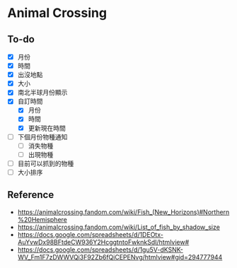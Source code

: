 # Animal Crossing

## To-do

- [x] 月份
- [x] 時間
- [x] 出沒地點
- [x] 大小
- [x] 南北半球月份顯示
- [x] 自訂時間
  - [x] 月份
  - [x] 時間
  - [x] 更新現在時間
- [ ] 下個月份物種通知
  - [ ] 消失物種
  - [ ] 出現物種
- [ ] 目前可以抓到的物種
- [ ] 大小排序

## Reference

- https://animalcrossing.fandom.com/wiki/Fish_(New_Horizons)#Northern%20Hemisphere
- https://animalcrossing.fandom.com/wiki/List_of_fish_by_shadow_size
- https://docs.google.com/spreadsheets/d/1DEOtx-AuYvwDx98BFtdeCW936Y2HcggtntoFwknkSdI/htmlview#
- https://docs.google.com/spreadsheets/d/1gu5V-dKSNK-WV_Fm1F7zDWWVQi3F92Zb6fQiCEPENvg/htmlview#gid=294777944
